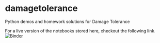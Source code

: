 # damagetolerance
Python demos and homework solutions for Damage Tolerance

For a live version of the notebooks stored here, checkout the following link.
[![Binder](https://mybinder.org/badge.svg)](https://mybinder.org/v2/gh/ndaman/damagetolerance/master)

